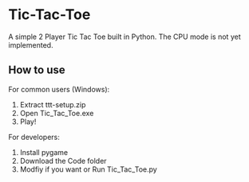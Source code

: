 # Tic-Tac-Toe
A simple 2 Player Tic Tac Toe built in Python. The CPU mode is not yet implemented.

## How to use
For common users (Windows):
1. Extract ttt-setup.zip
2. Open Tic_Tac_Toe.exe
3. Play!

For developers:
1. Install pygame
2. Download the Code folder
3. Modfiy if you want or Run Tic_Tac_Toe.py
